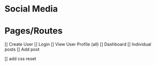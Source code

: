 # Social Media

# Pages/Routes

[] Create User
[] Login
[] View User Profile (all)
[] Dashboard
[] Individual posts
[] Add post

[] add css reset
